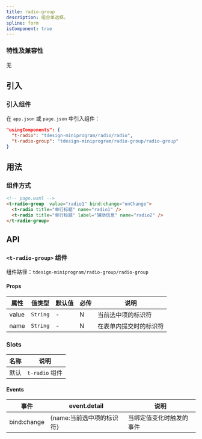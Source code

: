 ```yaml
---
title: radio-group
description: 组合单选框。
spline: form
isComponent: true
---
```


### 特性及兼容性

无

## 引入

### 引入组件

在 `app.json` 或 `page.json` 中引入组件：

```json
"usingComponents": {
  "t-radio": "tdesign-miniprogram/radio/radio",
  "t-radio-group": "tdesign-miniprogram/radio-group/radio-group"
}
```

## 用法

### 组件方式

```html
<!-- page.wxml -->
<t-radio-group  value="radio1" bind:change="onChange">
  <t-radio title="单行标题" name="radio1" />
  <t-radio title="单行标题" label="辅助信息" name="radio2" />
</t-radio-group>
```

## API

### `<t-radio-group>` 组件

组件路径：`tdesign-miniprogram/radio-group/radio-group`

#### Props

| 属性    | 值类型      | 默认值 | 必传 | 说明          |
|-------|----------|-----|----|-------------|
| value | `String` | -   | N  | 当前选中项的标识符   |
| name  | `String` | -   | N  | 在表单内提交时的标识符 |

### Slots

| 名称 | 说明           |
|----|--------------|
| 默认 | `t-radio` 组件 |

#### Events

| 事件          | event.detail     | 说明           |
|-------------|------------------|--------------|
| bind:change | {name:当前选中项的标识符} | 当绑定值变化时触发的事件 |
